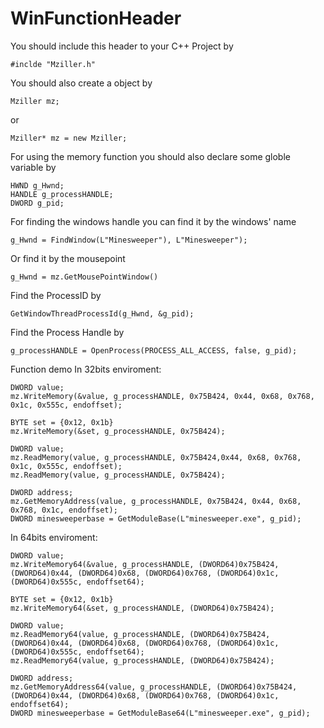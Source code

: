 # WinFunctionHeader

You should include this header to your C++ Project by

	#inclde "Mziller.h"
	
You should also create a object by

	Mziller mz;
	
or

	Mziller* mz = new Mziller;

For using the memory function you should also declare some globle variable by

	HWND g_Hwnd;
	HANDLE g_processHANDLE;
	DWORD g_pid;

For finding the windows handle you can find it by the windows' name

	g_Hwnd = FindWindow(L"Minesweeper"), L"Minesweeper");
	
Or find it by the mousepoint 

	g_Hwnd = mz.GetMousePointWindow()

Find the ProcessID by

	GetWindowThreadProcessId(g_Hwnd, &g_pid);
	
Find the Process Handle by

	g_processHANDLE = OpenProcess(PROCESS_ALL_ACCESS, false, g_pid);
	
Function demo
In 32bits enviroment:

	DWORD value;
	mz.WriteMemory(&value, g_processHANDLE, 0x75B424, 0x44, 0x68, 0x768, 0x1c, 0x555c, endoffset);
	
	BYTE set = {0x12, 0x1b}
	mz.WriteMemory(&set, g_processHANDLE, 0x75B424);
	
	DWORD value;
	mz.ReadMemory(value, g_processHANDLE, 0x75B424,0x44, 0x68, 0x768, 0x1c, 0x555c, endoffset);
	mz.ReadMemory(value, g_processHANDLE, 0x75B424);
	
	DWORD address;
	mz.GetMemoryAddress(value, g_processHANDLE, 0x75B424, 0x44, 0x68, 0x768, 0x1c, endoffset);
	DWORD minesweeperbase = GetModuleBase(L"minesweeper.exe", g_pid);
	
In 64bits enviroment:

	DWORD value;
	mz.WriteMemory64(&value, g_processHANDLE, (DWORD64)0x75B424, (DWORD64)0x44, (DWORD64)0x68, (DWORD64)0x768, (DWORD64)0x1c, (DWORD64)0x555c, endoffset64);
	
	BYTE set = {0x12, 0x1b}
	mz.WriteMemory64(&set, g_processHANDLE, (DWORD64)0x75B424);
	
	DWORD value;
	mz.ReadMemory64(value, g_processHANDLE, (DWORD64)0x75B424,(DWORD64)0x44, (DWORD64)0x68, (DWORD64)0x768, (DWORD64)0x1c, (DWORD64)0x555c, endoffset64);
	mz.ReadMemory64(value, g_processHANDLE, (DWORD64)0x75B424);
	
	DWORD address;
	mz.GetMemoryAddress64(value, g_processHANDLE, (DWORD64)0x75B424, (DWORD64)0x44, (DWORD64)0x68, (DWORD64)0x768, (DWORD64)0x1c, endoffset64);
	DWORD minesweeperbase = GetModuleBase64(L"minesweeper.exe", g_pid);
	

